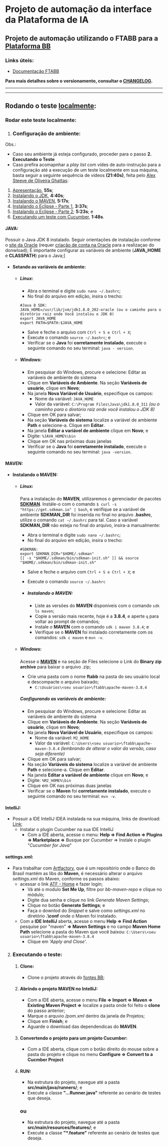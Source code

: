# Projeto de automação da interface da Plataforma de IA

## Projeto de automação utilizando o FTABB para a [Plataforma BB](https://plataforma.hm.bb.com.br/gaw/v3/)

### Links úteis:
 - [Documentação FTABB](https://ftabb.intranet.bb.com.br/#/)

**Para mais detalhes sobre o versionamento, consultar o [CHANGELOG](https://fontes.intranet.bb.com.br/nia/nia-plataforma-ia-teste-interface-automatizado/nia-plataforma-ia-teste-interface-automatizado/-/blob/master/CHANGELOG.md).**

___
___
## Rodando o teste [localmente](https://fontes.intranet.bb.com.br/nia/nia-plataforma-ia-teste-interface-automatizado/nia-plataforma-ia-teste-interface-automatizado):

### Rodar este teste localmente:
1.  ### Configuração de ambiente:
Obs.:
- Caso seu ambiente já esteja configurado, proceder para o passo **2. Executando o Teste**
- Caso prefira acomapnhar a *play list* com vídes de auto-instrução para a configuração até a execução de um teste localmente em sua máquina, basta seguir a seguinte sequência de vídeos **(21:40s)**, feita pelo [Alex Steeve de Oliveira Ghattas](https://humanograma.intranet.bb.com.br/F0430119):

1. [Apresentação](https://vhs.labbs.com.br/video/d0q-01-do-zero-ao-qteste-introducao-mov), **55s**;
2. [Instalando o JDK](https://vhs.labbs.com.br/video/d0q-02-instalando-jdk-mp4), **4:40s**;
3. [Instalando o MAVEN](https://vhs.labbs.com.br/video/d0q-03-instalando-maven-mp4), **5:17s**;
4. [Instalando o Eclipse - Parte 1](https://vhs.labbs.com.br/video/d0q-05-instalando-eclipse-parte-1-mp4), **3:37s**;
5. [Instalando o Eclipse - Parte 2](https://vhs.labbs.com.br/video/d0q-07-instalando-eclipse-parte-2-mp4); **5:23s**; e
6. [Executando um teste com Cucumber](https://vhs.labbs.com.br/video/d0q-08-executando-o-teste-mp4), **1:48s**.

#### JAVA:
Possuir o Java JDK 8 instalado. Seguir orientações de instalação conforme o [site da Oracle](https://www.oracle.com/java/technologies/javase/javase8u211-later-archive-downloads.html) (requer [criação de conta na Oracle](https://profile.oracle.com/myprofile/account/create-account.jspx) para a realizaçao do donwload); É importante configurar as variáveis de ambiente (**JAVA_HOME** e **CLASSPATH**) para o Java;]

- #### Setando as variáveis de ambiente:
	- ##### Linux:
		- Abra o terminal e digite `sudo nano ~/.bashrc`;
		- No final do arquivo em edição, insira o trecho:
		```
        #Java 8 SDK:
		JAVA_HOME=/usr/lib/jvm/jdk1.8.0_202-oracle (ou o caminho para o diretório raiz onde Você instalou o JDK 8)
		export JAVA_HOME
		export PATH=$PATH:$JAVA_HOME
        ```
		- Salve e feche o arquivo com `Ctrl + S e Ctrl + X`;
		- Execute o comando `source ~/.bashrc`; e
		- Verificar se o **Java** foi **corretamente instalado**, execute o seguinte comando no seu terminal: `java - version`.
	
	- ##### Windows:
		- Em pesquisar do Windows, procure e selecione: Editar as variáveis de ambiente do sistema
		- Clique em **Variáveis de Ambiente**. Na seção **Variáveis de usuário**, clique em **Novo**;
		- Na janela **Nova Variável de Usuário**, especifique os campos:
			- Nome da variável: `JAVA_HOME`
			- Valor da variável: `C:\Program Files\Java\jdk1.8.0_311` *(ou o caminho para o diretório raiz onde você instalou o JDK 8)*
		- Clique em OK para salvar;
		- Na seção **Variáveis do sistema** localize a variável de ambiente **Path** e selecione-a. Clique em **Editar**.
		- Na janela **Editar a variável de ambiente** clique em **Novo**; e
		- Digite: `%JAVA_HOME%\bin`
		- Clique em OK nas próximas duas janelas
		- Verificar se o **Java** foi **corretamente instalado**, execute o seguinte comando no seu terminal: `java -version`.

#### MAVEN:
- #### Instalando o MAVEN:
	- ##### Linux:
        Para a instalação do **MAVEN**, utilizaremos o gerenciador de pacotes **[SDKMAN](https://sdkman.io/)**.
        Instále-o com o comando `$ curl -s "https://get.sdkman.io" | bash`, e verifique se a variável de ambiente **SDKMAN_DIR** foi inserida no final no arquivo **.bashrc**, utilize o comando `cat ~/.bashrc` para tal.
        Caso a variável **SDKMAN_DIR** não esteja no final do arquivo, insira-a manualmente:
		- Abra o terminal e digite `sudo nano ~/.bashrc`;
		- No final do arquivo em edição, insira o trecho:
		```
	    #SDKMAN:
		export SDKMAN_DIR="$HOME/.sdkman"
		[[ -s "$HOME/.sdkman/bin/sdkman-init.sh" ]] && source "$HOME/.sdkman/bin/sdkman-init.sh"
        ```
		- Salve e feche o arquivo com `Ctrl + S e Ctrl + X`; e
		- Execute o comando `source ~/.bashrc`
	
        - ##### Instalando o MAVEN:
		    - Liste as versões do **MAVEN** disponíveis com o comando `sdk ls maven`;
		    - Copie a versão mais recente, hoje é a **3.8.4**, e aperte `q` para voltar ao prompt de comandos;
		    - Instale o **MAVEN** com o comando `sdk i maven 3.8.4`; e
		    - Verifique se o **MAVEN** foi instalado corretamente com os comandos: `sdk c maven` e `mvn -v`.

	- ##### Windows:
		Acesse o **[MAVEN](https://maven.apache.org/download.cgi)** e na seção de Files selecione o Link do **Binary zip archive** para baixar o arquivo .zip;
		- Crie uma pasta com o nome **ftabb** na pasta do seu usuário local e descompacte o arquivo baixado;
			- `C:\Usuários\<seu usuario>\ftabb\apache-maven-3.8.4`

		##### Configurando as variáveis de ambiente:
		- Em pesquisar do Windows, procure e selecione: Editar as variáveis de ambiente do sistema
		- Clique em **Variáveis de Ambiente**. Na seção **Variáveis de usuário**, clique em **Novo**;
		- Na janela **Nova Variável de Usuário**, especifique os campos:
			- Nome da variável: `M2_HOME`
			- Valor da variável: `C:\Users\<seu usuario>\ftabb\apache-maven-3.8.4` *(lembrando de alterar o valor da versão, caso seja diferente)*
		- Clique em OK para salvar;
		- Na seção **Variáveis do sistema** localize a variável de ambiente **Path** e selecione-a. Clique em **Editar**.
		- Na janela **Editar a variável de ambiente** clique em **Novo**; e
		- Digite: `%M2_HOME%\bin`
		- Clique em OK nas próximas duas janelas
		- Verificar se o **Maven** foi **corretamente instalado**, execute o seguinte comando no seu terminal: `mvn -v`.

#### IntelliJ:
- Possuir a IDE IntelliJ IDEA instalada na sua máquina, links de download: [Link](https://www.jetbrains.com/pt-br/idea/download/#section=windows);
	- Instalar o plugin Cucumber na sua IDE IntelliJ
		- Com a IDE aberta, acesse o menu: **Help => Find Action => Plugins => Marketplace =>** Busque por *Cucumber* => Instale o plugin "*Cucumber for Java*"

#### settings.xml:
- Para trabalhar com [Artfactory](http://atf.intranet.bb.com.br/), que é um repositório onde o Banco do Brasil mantém as libs do **Maven**, é necessário alterar o arquivo *settings.xml* do Maven, conforme os passos abaixo:
	- acessar o link [ATF - Home](http://atf.intranet.bb.com.br/artifactory/webapp/#/home) e fazer login;
		- Vá até o modulo **Set Me Up**, filtre por  *bb-maven-repo* e clique no módulo;
		- Digite dua senha e clique no link *Generate Maven Settings*;
		- Clique no botão **Generate Settings**; e
		- Faça o downlod do *Snippet* e salve como *settings.xml* no diretório **.\conf** onde o Maven foi instalado.
	- Com a **IDE IntelliJ** aberta, acesse o menu **Help => Find Action** pesquise por "maven" **=> Maven Settings** e no campo **Maven Home Path** selecione a pasta do Maven que você baixou: `C:\Users\<seu usuario>\ftabb\apache-maven-3.8.4`
		- Clique em *'Apply and Close'*.

2. ### Executando o teste:
	1. #### Clone:
		 - Clone o projeto através do [fontes BB](https://fontes.intranet.bb.com.br/nia/nia-plataforma-ia-teste-interface-automatizado/nia-plataforma-ia-teste-interface-automatizado);
	2. #### Abrindo o projeto MAVEN no IntelliJ:
		 - Com a IDE aberta, acesse o menu **File => Import => Maven => Existing Maven Project =>** localize a pasta onde foi feito o **clone** do passo anterior;
		  - Marque o arquvio */pom.xml* dentro da janela de Projetos;
		  - Clique em **Finish**; e
		  - Aguarde o download das dependendicas do **MAVEN**.
	3. #### Convertendo o projeto para um projeto Cucumber:
		- Com a IDE aberta, clique com o botão direito do mouse sobre a pasta do projeto e clique no menu **Configure => Convert to a Cucmber Project**
	4. #### RUN:
		- Na estrutura do projeto, navegue até a pasta **src/main/java/runners/**; e
		- Execute a classe **"...Runner.java"** referente ao cenário de testes que deseja.
		### ou
		- Na estrutura do projeto, navegue até a pasta **src/main/resources/features/**; e
		- Execute a classe **"*.feature"** referente ao cenário de testes que deseja.